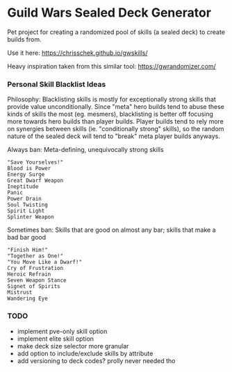 # Guild Wars Sealed Deck Generator

Pet project for creating a randomized pool of skills (a sealed deck) to create builds from.

Use it here: https://chrisschek.github.io/gwskills/

Heavy inspiration taken from this similar tool: https://gwrandomizer.com/

### Personal Skill Blacklist Ideas

Philosophy: Blacklisting skills is mostly for exceptionally strong skills that provide value unconditionally. Since "meta" hero builds tend to abuse these kinds of 
skills the most (eg. mesmers), blacklisting is better off focusing more towards hero builds than player builds. Player builds tend to rely more on synergies between 
skills (ie. "conditionally strong" skills), so the random nature of the sealed deck will tend to "break" meta player builds anyways.

Always ban: Meta-defining, unequivocally strong skills
```
"Save Yourselves!"
Blood is Power
Energy Surge
Great Dwarf Weapon
Ineptitude
Panic
Power Drain
Soul Twisting
Spirit Light
Splinter Weapon
```

Sometimes ban: Skills that are good on almost any bar; skills that make a bad bar good
```
"Finish Him!"
"Together as One!"
"You Move Like a Dwarf!"
Cry of Frustration
Heroic Refrain
Seven Weapon Stance
Signet of Spirits
Mistrust
Wandering Eye
```

### TODO

* implement pve-only skill option
* implement elite skill option
* make deck size selector more granular
* add option to include/exclude skills by attribute
* add versioning to deck codes? prolly never needed tho
